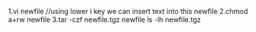 1.vi newfile //using lower i key we can insert text into this newfile 
2.chmod a+rw newfile
3.tar -czf newfile.tgz newfile ls -lh newfile.tgz
